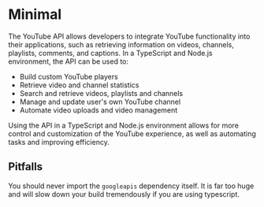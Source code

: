 # Minimal

The YouTube API allows developers to integrate YouTube functionality into their applications, such as retrieving information on videos, channels, playlists, comments, and captions. In a TypeScript and Node.js environment, the API can be used to:

- Build custom YouTube players
- Retrieve video and channel statistics
- Search and retrieve videos, playlists and channels
- Manage and update user's own YouTube channel
- Automate video uploads and video management

Using the API in a TypeScript and Node.js environment allows for more control and customization of the YouTube experience, as well as automating tasks and improving efficiency.

## Pitfalls

You should never import the `googleapis` dependency itself. It is far too huge and will slow down your build tremendously if you are using typescript.
